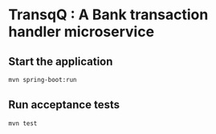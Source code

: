# TransqQ : A Bank transaction handler microservice

## Start the application

```bash
mvn spring-boot:run
```

## Run acceptance tests

```bash
mvn test
```